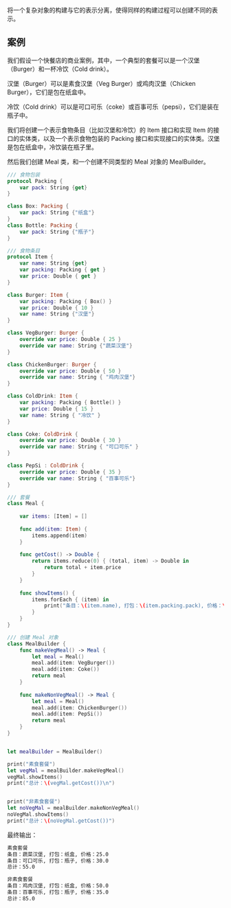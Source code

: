 将一个复杂对象的构建与它的表示分离，使得同样的构建过程可以创建不同的表示。

## 案例

我们假设一个快餐店的商业案例，其中，一个典型的套餐可以是一个汉堡（Burger）和一杯冷饮（Cold drink）。

汉堡（Burger）可以是素食汉堡（Veg Burger）或鸡肉汉堡（Chicken Burger），它们是包在纸盒中。

冷饮（Cold drink）可以是可口可乐（coke）或百事可乐（pepsi），它们是装在瓶子中。

我们将创建一个表示食物条目（比如汉堡和冷饮）的 Item 接口和实现 Item 的接口的实体类，以及一个表示食物包装的 Packing 接口和实现接口的实体类。汉堡是包在纸盒中，冷饮装在瓶子里。

然后我们创建 Meal 类，和一个创建不同类型的 Meal 对象的 MealBuilder。

```swift
/// 食物包装
protocol Packing {
    var pack: String {get}
}

class Box: Packing {
    var pack: String {"纸盒"}
}
class Bottle: Packing {
    var pack: String {"瓶子"}
}

/// 食物条目
protocol Item {
    var name: String {get}
    var packing: Packing { get }
    var price: Double { get }
}

class Burger: Item {
    var packing: Packing { Box() }
    var price: Double { 10 }
    var name: String {"汉堡"}
}

class VegBurger: Burger {
    override var price: Double { 25 }
    override var name: String {"蔬菜汉堡"}
}

class ChickenBurger: Burger {
    override var price: Double { 50 }
    override var name: String { "鸡肉汉堡"}
}

class ColdDrink: Item {
    var packing: Packing { Bottle() }
    var price: Double { 15 }
    var name: String { "冷饮" }
}

class Coke: ColdDrink {
    override var price: Double { 30 }
    override var name: String { "可口可乐" }
}

class PepSi : ColdDrink {
    override var price: Double { 35 }
    override var name: String { "百事可乐"}
}

/// 套餐
class Meal {
    
    var items: [Item] = []
    
    func add(item: Item) {
        items.append(item)
    }
    
    func getCost() -> Double {
        return items.reduce(0) { (total, item) -> Double in
            return total + item.price
        }
    }
    
    func showItems() {
        items.forEach { (item) in
            print("条目：\(item.name), 打包：\(item.packing.pack), 价格：\(item.price)")
        }
    }
}

/// 创建 Meal 对象
class MealBuilder {
    func makeVegMeal() -> Meal {
        let meal = Meal()
        meal.add(item: VegBurger())
        meal.add(item: Coke())
        return meal
    }
    
    func makeNonVegMeal() -> Meal {
        let meal = Meal()
        meal.add(item: ChickenBurger())
        meal.add(item: PepSi())
        return meal
    }
}


let mealBuilder = MealBuilder()

print("素食套餐")
let vegMal = mealBuilder.makeVegMeal()
vegMal.showItems()
print("总计：\(vegMal.getCost())\n")


print("非素食套餐")
let noVegMal = mealBuilder.makeNonVegMeal()
noVegMal.showItems()
print("总计：\(noVegMal.getCost())")
```

最终输出：

```sh
素食套餐
条目：蔬菜汉堡, 打包：纸盒, 价格：25.0
条目：可口可乐, 打包：瓶子, 价格：30.0
总计：55.0

非素食套餐
条目：鸡肉汉堡, 打包：纸盒, 价格：50.0
条目：百事可乐, 打包：瓶子, 价格：35.0
总计：85.0

```



